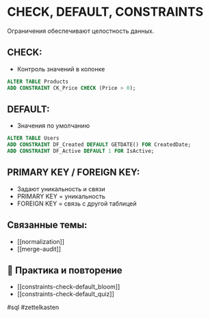 # CHECK, DEFAULT, CONSTRAINTS

Ограничения обеспечивают целостность данных.

## CHECK:
- Контроль значений в колонке
```sql
ALTER TABLE Products
ADD CONSTRAINT CK_Price CHECK (Price > 0);
```

## DEFAULT:
- Значения по умолчанию
```sql
ALTER TABLE Users
ADD CONSTRAINT DF_Created DEFAULT GETDATE() FOR CreatedDate;
ADD CONSTRAINT DF_Active DEFAULT 1 FOR IsActive;
```

## PRIMARY KEY / FOREIGN KEY:
- Задают уникальность и связи
- PRIMARY KEY = уникальность
- FOREIGN KEY = связь с другой таблицей

## Связанные темы:
- [[normalization]]
- [[merge-audit]]

## 🔁 Практика и повторение
- [[constraints-check-default_bloom]]
- [[constraints-check-default_quiz]]

#sql #zettelkasten